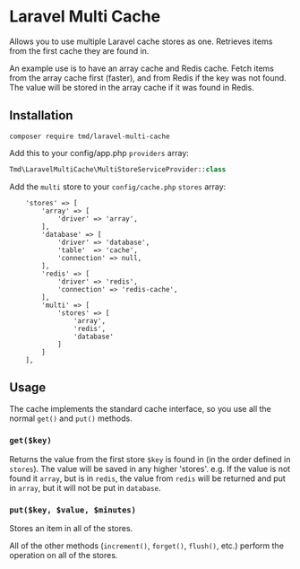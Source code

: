 # Laravel Multi Cache

Allows you to use multiple Laravel cache stores as one. Retrieves items from the first cache they are found in.

An example use is to have an array cache and Redis cache. Fetch items from the array cache first (faster), and from Redis if the key was not found. The value will be stored in the array cache if it was found in Redis.

## Installation
```
composer require tmd/laravel-multi-cache
```

Add this to your config/app.php `providers` array:
```php
Tmd\LaravelMultiCache\MultiStoreServiceProvider::class
```

Add the `multi` store to your `config/cache.php` `stores` array:
```
    'stores' => [
        'array' => [
            'driver' => 'array',
        ],
        'database' => [
            'driver' => 'database',
            'table'  => 'cache',
            'connection' => null,
        ],
        'redis' => [
            'driver' => 'redis',
            'connection' => 'redis-cache',
        ],
        'multi' => [
            'stores' => [
                'array',
                'redis',
                'database'
            ]
        ]
    ],
```

## Usage

The cache implements the standard cache interface, so you use all the normal `get()` and `put()` methods.

### `get($key)`

Returns the value from the first store `$key` is found in (in the order defined in `stores`). The value will be saved in any higher 'stores'.
e.g. If the value is not found it `array`, but is in `redis`, the value from `redis` will be returned and put in `array`, but it will not be put in `database`. 


### `put($key, $value, $minutes)`

Stores an item in all of the stores.

All of the other methods (`increment()`, `forget()`, `flush()`, etc.) perform the operation on all of the stores.

